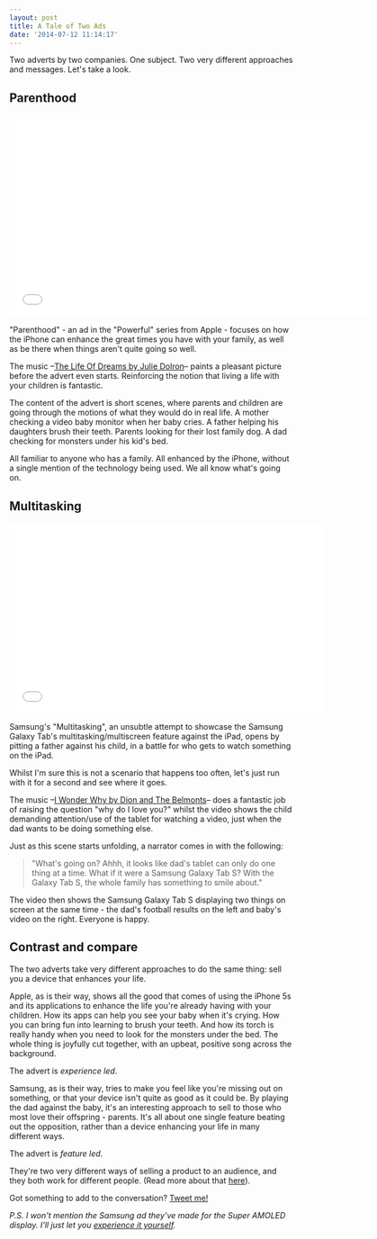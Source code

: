 ```yaml
---
layout: post
title: A Tale of Two Ads
date: '2014-07-12 11:14:17'
---
```


Two adverts by two companies. One subject. Two very different approaches and messages. Let's take a look.

## Parenthood


<center><iframe width="640" height="360" src="//www.youtube-nocookie.com/embed/fmTpgSMJ96c" frameborder="0" allowfullscreen></iframe></center>


"Parenthood" - an ad in the "Powerful" series from Apple - focuses on how the iPhone can enhance the great times you have with your family, as well as be there when things aren't quite going so well.

The music –[The Life Of Dreams by Julie Dolron](http://open.spotify.com/track/4sTRox4Dsvbkb4Gq5bnHKL)– paints a pleasant picture before the advert even starts. Reinforcing the notion that living a life with your children is fantastic.

The content of the advert is short scenes, where parents and children are going through the motions of what they would do in real life. A mother checking a video baby monitor when her baby cries. A father helping his daughters brush their teeth. Parents looking for their lost family dog. A dad checking for monsters under his kid's bed. 

All familiar to anyone who has a family. All enhanced by the iPhone, without a single mention of the technology being used. We all know what's going on.

## Multitasking


<center><iframe width="560" height="340" src="//www.youtube.com/embed/YbrM7XqVuJw" frameborder="0" allowfullscreen></iframe></center>


Samsung's "Multitasking", an unsubtle attempt to showcase the Samsung Galaxy Tab's multitasking/multiscreen feature against the iPad, opens by pitting a father against his child, in a battle for who gets to watch something on the iPad.

Whilst I'm sure this is not a scenario that happens too often, let's just run with it for a second and see where it goes.

The music –[I Wonder Why by Dion and The Belmonts](http://open.spotify.com/track/3ju5w7orV4Qc6YeGYuTEEc)– does a fantastic job of raising the question "why do I love you?" whilst the video shows the child demanding attention/use of the tablet for watching a video, just when the dad wants to be doing something else.

Just as this scene starts unfolding, a narrator comes in with the following:

> "What's going on? Ahhh, it looks like dad's tablet can only do one thing at a time. What if it were a Samsung Galaxy Tab S? With the Galaxy Tab S, the whole family has something to smile about."

The video then shows the Samsung Galaxy Tab S displaying two things on screen at the same time - the dad's football results on the left and baby's video on the right. Everyone is happy.

## Contrast and compare

The two adverts take very different approaches to do the same thing: sell you a device that enhances your life.

Apple, as is their way, shows all the good that comes of using the iPhone 5s and its applications to enhance the life you're already having with your children. How its apps can help you see your baby when it's crying. How you can bring fun into learning to brush your teeth. And how its torch is really handy when you need to look for the monsters under the bed. The whole thing is joyfully cut together, with an upbeat, positive song across the background.

The advert is *experience led*.

Samsung, as is their way, tries to make you feel like you're missing out on something, or that your device isn't quite as good as it could be. By playing the dad against the baby, it's an interesting approach to sell to those who most love their offspring - parents. It's all about one single feature beating out the opposition, rather than a device enhancing your life in many different ways.

The advert is *feature led*.

They're two very different ways of selling a product to an audience, and they both work for different people. (Read more about that [here](https://medium.com/adventures-in-consumer-technology/feature-lists-and-personality-traits-a03e36c845ee)).

Got something to add to the conversation? [Tweet me!](http://twitter.com/Smutchings)

*P.S. I won't mention the Samsung ad they've made for the Super AMOLED display. I'll just let you [experience it yourself](https://www.youtube.com/watch?v=sXNaRYMNprE).*